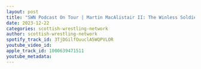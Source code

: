 ```yaml
---
layout: post
title: "SWN Podcast On Tour | Martin MacAlistair II: The Winless Soldier"
date: 2023-12-22
categories: scottish-wrestling-network
author: scottish-wrestling-network
spotify_track_id: 3TjDGilfOuuclA5WQPVLOR
youtube_video_id: 
apple_track_id: 1000639471511
youtube_metadata: 
---
```

